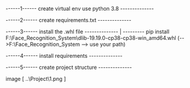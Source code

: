 ------1------   create virtual env use python 3.8   --------------

------2------   create requirements.txt             --------------

------3------   install the .whl file               --------------
    |
    ---------   pip install F:\Face_Recognition_System\dlib-19.19.0-cp38-cp38-win_amd64.whl
                (-->F:\Face_Recognition_System --> use your path)

------4------   install requirements                --------------

------5------   create project  structure           --------------

image [ ..\Project\1.png ]